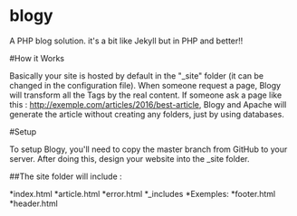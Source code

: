 # blogy
A PHP blog solution. it's a bit like Jekyll but in PHP and better!!

#How it Works

Basically your site is hosted by default in the "_site" folder (it can be changed in the configuration file). When someone request a page, Blogy will transform all the Tags by the real content. If someone ask a page like this : http://exemple.com/articles/2016/best-article, Blogy and Apache will generate the article without creating any folders, just by using databases.

#Setup

To setup Blogy, you'll need to copy the master branch from GitHub to your server.
After doing this, design your website into the _site folder.

##The site folder will include :

*index.html
*article.html
*error.html
*_includes
  *Exemples:
    *footer.html
    *header.html
